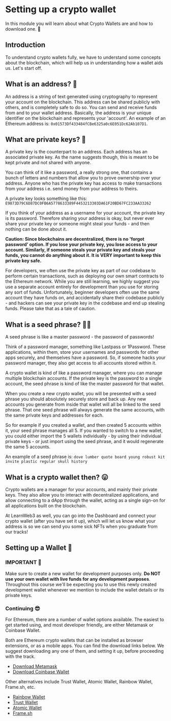 # Setting up a crypto wallet

In this module you will learn about what Crypto Wallets are and how to download one. 🤔

## Introduction

To understand crypto wallets fully, we have to understand some concepts about the blockchain, which will help us in understanding how a wallet aids us. Let's start off.

## What is an address? 🤨

An address is a string of text generated using cryptography to represent your account on the blockchain. This address can be shared publicly with others, and is completely safe to do so. You can send and receive funds from and to your wallet address. Basically, the address is your unique identifier on the blockchain and represents your 'account'. An example of an Ethereum address is: `0x01573Df433484fCBe6325a0c6E051Dc62Ab107D1`.

<Quiz questionId="3088223f-7ba3-4aee-9e75-c4a9dfee84e4" />

<Quiz questionId="12d7b8c0-59c7-4d3d-93f0-6dc7ede80d1d" />

## What are private keys? 🔐

A private key is the counterpart to an address. Each address has an associated private key. As the name suggests though, this is meant to be kept private and not shared with anyone.

You can think of it like a password, a really strong one, that contains a bunch of letters and numbers that allow you to prove ownership over your address. Anyone who has the private key has access to make transactions from your address i.e. send money from your address to theirs.

A private key looks something like this: `E9873D79C6D87DC0FB6A5778633389F4453213303DA61F20BD67FC233AA33262`

If you think of your address as a username for your account, the private key is its password. Therefore sharing your address is okay, but never ever share your private key or someone might steal your funds - and then nothing can be done about it.

<Quiz questionId="2f0f1c91-7171-4039-bc84-8d6efbb717ff" />

**Caution: Since blockchains are decentralized, there is no 'forgot password' option. If you lose your private key, you lose access to your account. Similarly, if someone steals your private key and steals your funds, you cannot do anything about it. It is VERY important to keep this private key safe.**

For developers, we often use the private key as part of our codebase to perform certain transactions, such as deploying our own smart contracts to the Ethereum network. While you are still learning, we highly suggest you use a separate account entirely for development than you use for storing any sort of funds. Unfortunately, beginner developers often use the same account they have funds on, and accidentally share their codebase publicly - and hackers can see your private key in the codebase and end up stealing funds. Please take that as a tale of caution.

<Quiz questionId="1d8fff7f-57ac-4555-ac2b-94c95c76f70d" />

## What is a seed phrase? 👮‍♀️

A seed phrase is like a master password - the password of passwords!

Think of a password manager, something like Lastpass or 1Password. These applications, within them, store your usernames and passwords for other apps securely, and themselves have a password. So, if someone hacks your password manager, they also get access to all accounts stored within it.

A crypto wallet is kind of like a password manager, where you can manage multiple blockchain accounts. If the private key is the password to a single account, the seed phrase is kind of like the master password for that wallet.

<Quiz questionId="530db4f0-937f-409f-ba7c-9456b0174151" />

When you create a new crypto wallet, you will be presented with a seed phrase you should absolutely securely store and back up. Any new accounts you generate from inside that wallet will all be linked to the seed phrase. That one seed phrase will always generate the same accounts, with the same private keys and addresses for each.

So for example if you created a wallet, and then created 5 accounts within it, your seed phrase manages all 5. If you wanted to switch to a new wallet, you could either import the 5 wallets individually - by using their individual private keys - or just import using the seed phrase, and it would regenerate the same 5 accounts.

An example of a seed phrase is: `dove lumber quote board young robust kit invite plastic regular skull history`

<Quiz questionId="d4eae61d-fcf7-4447-9dcd-0bd737a687ce" />

## What is a crypto wallet then? 😛

Crypto wallets are a manager for your accounts, and mainly their private keys. They also allow you to interact with decentralized applications, and allow connecting to a dApp through the wallet, acting as a single sign-on for all applications built on the blockchain.

At LearnWeb3 as well, you can go into the Dashboard and connect your crypto wallet (after you have set it up), which will let us know what your address is so we can send you some sick NFTs when you graduate from our tracks!

<Quiz questionId="6566fc7a-661a-4a6e-b426-d2f851f697f9" />

## Setting up a Wallet 🎉

### IMPORTANT 🛑

Make sure to create a new wallet for development purposes only. **Do NOT use your own wallet with live funds for any development purposes**. Throughout this course we'll be expecting you to use this newly created development wallet whenever we mention to include the wallet details or its private keys.

### Continuing 😎

For Ethereum, there are a number of wallet options available. The easiest to get started using, and most developer friendly, are either Metamask or Coinbase Wallet.

Both are Ethereum crypto wallets that can be installed as browser extensions, or as a mobile apps. You can find the download links below. We suggest downloading any one of them, and setting it up, before proceeding with the track.



- [Download Metamask](https://metamask.io/download.html)
- [Download Coinbase Wallet](https://www.coinbase.com/wallet)

<Quiz questionId="96c7e46e-5d73-420c-b9da-088f4ad2b29a" />

Other alternatives include Trust Wallet, Atomic Wallet, Rainbow Wallet, Frame.sh, etc.

- [Rainbow Wallet](https://rainbow.me/)
- [Trust Wallet](https://trustwallet.com/)
- [Atomic Wallet](https://atomicwallet.io/)
- [Frame.sh](https://frame.sh/)

<Quiz questionId="0941bbfc-0bbc-4897-ae15-0a4a87c71b16" />

<SubmitQuiz />
